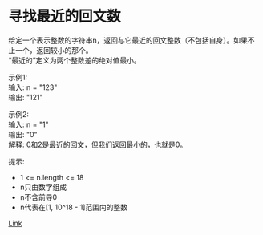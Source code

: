 <h1>寻找最近的回文数</h1>

给定一个表示整数的字符串n，返回与它最近的回文整数（不包括自身）。如果不止一个，返回较小的那个。</br>
“最近的”定义为两个整数差的绝对值最小。</br>

示例1:</br>
输入: n = "123"</br>
输出: "121"</br>

示例2:</br>
输入: n = "1"</br>
输出: "0"</br>
解释: 0和2是最近的回文，但我们返回最小的，也就是0。</br>

提示:
- 1 <= n.length <= 18
- n只由数字组成
- n不含前导0
- n代表在[1, 10^18 - 1]范围内的整数

[Link](https://leetcode-cn.com/problems/find-the-closest-palindrome/)